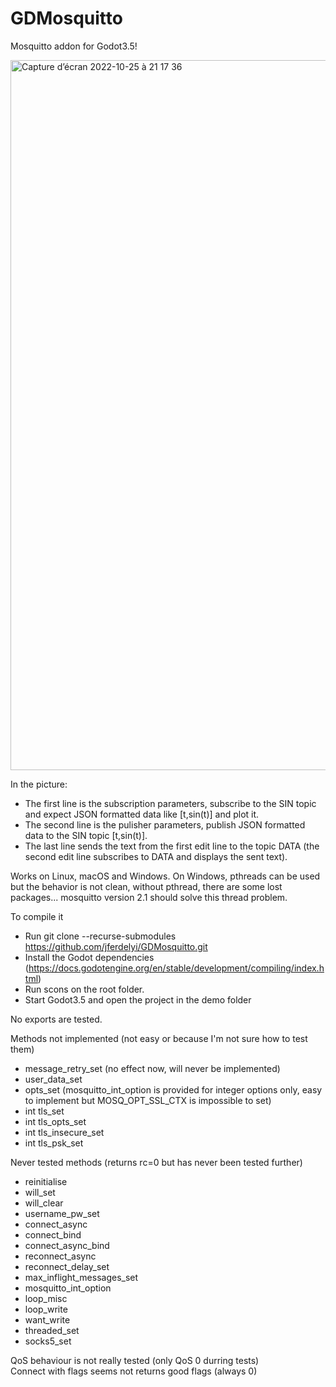 # GDMosquitto
Mosquitto addon for Godot3.5!

<img width="1136" alt="Capture d’écran 2022-10-25 à 21 17 36" src="https://user-images.githubusercontent.com/4105962/197862495-2d376e52-c780-4551-be5a-c9a95795d2d0.png">

In the picture:
 - The first line is the subscription parameters, subscribe to the SIN topic and expect JSON formatted data like [t,sin(t)] and plot it.
 - The second line is the pulisher parameters, publish JSON formatted data to the SIN topic [t,sin(t)].
 - The last line sends the text from the first edit line to the topic DATA (the second edit line subscribes to DATA and displays the sent text).

Works on Linux, macOS and Windows. On Windows, pthreads can be used but the behavior is not clean, without pthread, there are some lost packages... mosquitto version 2.1 should solve this thread problem.

To compile it
 - Run git clone --recurse-submodules https://github.com/jferdelyi/GDMosquitto.git
 - Install the Godot dependencies (https://docs.godotengine.org/en/stable/development/compiling/index.html)
 - Run scons on the root folder.
 - Start Godot3.5 and open the project in the demo folder

No exports are tested.

Methods not implemented (not easy or because I'm not sure how to test them)
 - message_retry_set (no effect now, will never be implemented)
 - user_data_set
 - opts_set (mosquitto_int_option is provided for integer options only, easy to implement but MOSQ_OPT_SSL_CTX is impossible to set)
 - int tls_set
 - int tls_opts_set
 - int tls_insecure_set
 - int tls_psk_set

Never tested methods (returns rc=0 but has never been tested further)
 - reinitialise
 - will_set
 - will_clear
 - username_pw_set
 - connect_async
 - connect_bind
 - connect_async_bind
 - reconnect_async
 - reconnect_delay_set
 - max_inflight_messages_set
 - mosquitto_int_option
 - loop_misc
 - loop_write
 - want_write
 - threaded_set
 - socks5_set

QoS behaviour is not really tested (only QoS 0 durring tests)	
Connect with flags seems not returns good flags (always 0)
